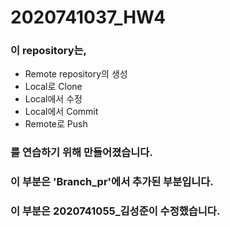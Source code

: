 # 2020741037_HW4

### 이 repository는,
* Remote repository의 생성
* Local로 Clone 
* Local에서 수정
* Local에서 Commit
* Remote로 Push 
### 를 연습하기 위해 만들어졌습니다. 

### 이 부분은 'Branch_pr'에서 추가된 부분입니다.


### 이 부분은 2020741055_김성준이 수정했습니다.